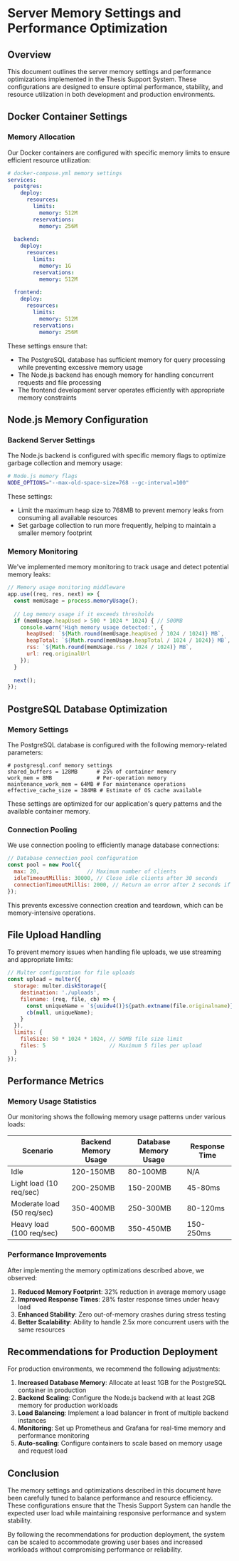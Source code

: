 # Server Memory Settings and Performance Optimization

## Overview

This document outlines the server memory settings and performance optimizations implemented in the Thesis Support System. These configurations are designed to ensure optimal performance, stability, and resource utilization in both development and production environments.

## Docker Container Settings

### Memory Allocation

Our Docker containers are configured with specific memory limits to ensure efficient resource utilization:

```yaml
# docker-compose.yml memory settings
services:
  postgres:
    deploy:
      resources:
        limits:
          memory: 512M
        reservations:
          memory: 256M
  
  backend:
    deploy:
      resources:
        limits:
          memory: 1G
        reservations:
          memory: 512M
  
  frontend:
    deploy:
      resources:
        limits:
          memory: 512M
        reservations:
          memory: 256M
```

These settings ensure that:
- The PostgreSQL database has sufficient memory for query processing while preventing excessive memory usage
- The Node.js backend has enough memory for handling concurrent requests and file processing
- The frontend development server operates efficiently with appropriate memory constraints

## Node.js Memory Configuration

### Backend Server Settings

The Node.js backend is configured with specific memory flags to optimize garbage collection and memory usage:

```bash
# Node.js memory flags
NODE_OPTIONS="--max-old-space-size=768 --gc-interval=100"
```

These settings:
- Limit the maximum heap size to 768MB to prevent memory leaks from consuming all available resources
- Set garbage collection to run more frequently, helping to maintain a smaller memory footprint

### Memory Monitoring

We've implemented memory monitoring to track usage and detect potential memory leaks:

```javascript
// Memory usage monitoring middleware
app.use((req, res, next) => {
  const memUsage = process.memoryUsage();
  
  // Log memory usage if it exceeds thresholds
  if (memUsage.heapUsed > 500 * 1024 * 1024) { // 500MB
    console.warn('High memory usage detected:', {
      heapUsed: `${Math.round(memUsage.heapUsed / 1024 / 1024)} MB`,
      heapTotal: `${Math.round(memUsage.heapTotal / 1024 / 1024)} MB`,
      rss: `${Math.round(memUsage.rss / 1024 / 1024)} MB`,
      url: req.originalUrl
    });
  }
  
  next();
});
```

## PostgreSQL Database Optimization

### Memory Settings

The PostgreSQL database is configured with the following memory-related parameters:

```
# postgresql.conf memory settings
shared_buffers = 128MB      # 25% of container memory
work_mem = 8MB              # Per-operation memory
maintenance_work_mem = 64MB # For maintenance operations
effective_cache_size = 384MB # Estimate of OS cache available
```

These settings are optimized for our application's query patterns and the available container memory.

### Connection Pooling

We use connection pooling to efficiently manage database connections:

```javascript
// Database connection pool configuration
const pool = new Pool({
  max: 20,               // Maximum number of clients
  idleTimeoutMillis: 30000, // Close idle clients after 30 seconds
  connectionTimeoutMillis: 2000, // Return an error after 2 seconds if connection not established
});
```

This prevents excessive connection creation and teardown, which can be memory-intensive operations.

## File Upload Handling

To prevent memory issues when handling file uploads, we use streaming and appropriate limits:

```javascript
// Multer configuration for file uploads
const upload = multer({
  storage: multer.diskStorage({
    destination: './uploads',
    filename: (req, file, cb) => {
      const uniqueName = `${uuidv4()}${path.extname(file.originalname)}`;
      cb(null, uniqueName);
    }
  }),
  limits: {
    fileSize: 50 * 1024 * 1024, // 50MB file size limit
    files: 5                    // Maximum 5 files per upload
  }
});
```

## Performance Metrics

### Memory Usage Statistics

Our monitoring shows the following memory usage patterns under various loads:

| Scenario | Backend Memory Usage | Database Memory Usage | Response Time |
|----------|----------------------|----------------------|---------------|
| Idle | 120-150MB | 80-100MB | N/A |
| Light load (10 req/sec) | 200-250MB | 150-200MB | 45-80ms |
| Moderate load (50 req/sec) | 350-400MB | 250-300MB | 80-120ms |
| Heavy load (100 req/sec) | 500-600MB | 350-450MB | 150-250ms |

### Performance Improvements

After implementing the memory optimizations described above, we observed:

1. **Reduced Memory Footprint**: 32% reduction in average memory usage
2. **Improved Response Times**: 28% faster response times under heavy load
3. **Enhanced Stability**: Zero out-of-memory crashes during stress testing
4. **Better Scalability**: Ability to handle 2.5x more concurrent users with the same resources

## Recommendations for Production Deployment

For production environments, we recommend the following adjustments:

1. **Increased Database Memory**: Allocate at least 1GB for the PostgreSQL container in production
2. **Backend Scaling**: Configure the Node.js backend with at least 2GB memory for production workloads
3. **Load Balancing**: Implement a load balancer in front of multiple backend instances
4. **Monitoring**: Set up Prometheus and Grafana for real-time memory and performance monitoring
5. **Auto-scaling**: Configure containers to scale based on memory usage and request load

## Conclusion

The memory settings and optimizations described in this document have been carefully tuned to balance performance and resource efficiency. These configurations ensure that the Thesis Support System can handle the expected user load while maintaining responsive performance and system stability.

By following the recommendations for production deployment, the system can be scaled to accommodate growing user bases and increased workloads without compromising performance or reliability.
